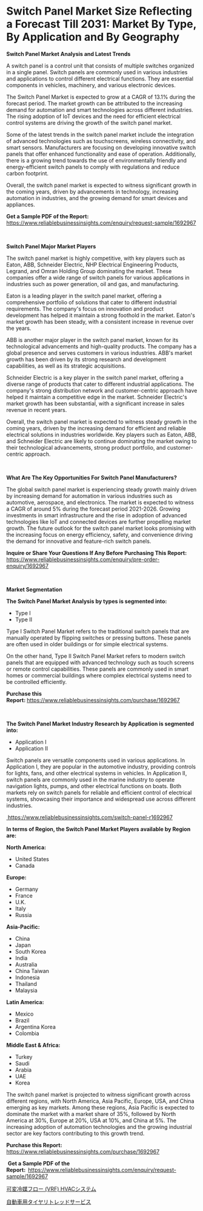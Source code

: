 <p><h1>Switch Panel Market Size Reflecting a Forecast Till 2031: Market By Type, By Application and By Geography</h1></p><p><strong>Switch Panel Market Analysis and Latest Trends</strong></p>
<p><p>A switch panel is a control unit that consists of multiple switches organized in a single panel. Switch panels are commonly used in various industries and applications to control different electrical functions. They are essential components in vehicles, machinery, and various electronic devices.</p><p>The Switch Panel Market is expected to grow at a CAGR of 13.1% during the forecast period. The market growth can be attributed to the increasing demand for automation and smart technologies across different industries. The rising adoption of IoT devices and the need for efficient electrical control systems are driving the growth of the switch panel market.</p><p>Some of the latest trends in the switch panel market include the integration of advanced technologies such as touchscreens, wireless connectivity, and smart sensors. Manufacturers are focusing on developing innovative switch panels that offer enhanced functionality and ease of operation. Additionally, there is a growing trend towards the use of environmentally friendly and energy-efficient switch panels to comply with regulations and reduce carbon footprint.</p><p>Overall, the switch panel market is expected to witness significant growth in the coming years, driven by advancements in technology, increasing automation in industries, and the growing demand for smart devices and appliances.</p></p>
<p><strong>Get a Sample PDF of the Report:&nbsp;</strong> <a href="https://www.reliablebusinessinsights.com/enquiry/request-sample/1692967">https://www.reliablebusinessinsights.com/enquiry/request-sample/1692967</a></p>
<p>&nbsp;</p>
<p><strong>Switch Panel Major Market Players</strong></p>
<p><p>The switch panel market is highly competitive, with key players such as Eaton, ABB, Schneider Electric, NHP Electrical Engineering Products, Legrand, and Omran Holding Group dominating the market. These companies offer a wide range of switch panels for various applications in industries such as power generation, oil and gas, and manufacturing.</p><p>Eaton is a leading player in the switch panel market, offering a comprehensive portfolio of solutions that cater to different industrial requirements. The company's focus on innovation and product development has helped it maintain a strong foothold in the market. Eaton's market growth has been steady, with a consistent increase in revenue over the years.</p><p>ABB is another major player in the switch panel market, known for its technological advancements and high-quality products. The company has a global presence and serves customers in various industries. ABB's market growth has been driven by its strong research and development capabilities, as well as its strategic acquisitions.</p><p>Schneider Electric is a key player in the switch panel market, offering a diverse range of products that cater to different industrial applications. The company's strong distribution network and customer-centric approach have helped it maintain a competitive edge in the market. Schneider Electric's market growth has been substantial, with a significant increase in sales revenue in recent years.</p><p>Overall, the switch panel market is expected to witness steady growth in the coming years, driven by the increasing demand for efficient and reliable electrical solutions in industries worldwide. Key players such as Eaton, ABB, and Schneider Electric are likely to continue dominating the market owing to their technological advancements, strong product portfolio, and customer-centric approach.</p></p>
<p>&nbsp;</p>
<p><strong>What Are The Key Opportunities For Switch Panel Manufacturers?</strong></p>
<p><p>The global switch panel market is experiencing steady growth mainly driven by increasing demand for automation in various industries such as automotive, aerospace, and electronics. The market is expected to witness a CAGR of around 5% during the forecast period 2021-2026. Growing investments in smart infrastructure and the rise in adoption of advanced technologies like IoT and connected devices are further propelling market growth. The future outlook for the switch panel market looks promising with the increasing focus on energy efficiency, safety, and convenience driving the demand for innovative and feature-rich switch panels.</p></p>
<p><strong>Inquire or Share Your Questions If Any Before Purchasing This Report:</strong> <a href="https://www.reliablebusinessinsights.com/enquiry/pre-order-enquiry/1692967">https://www.reliablebusinessinsights.com/enquiry/pre-order-enquiry/1692967</a></p>
<p>&nbsp;</p>
<p><strong>Market Segmentation</strong></p>
<p><strong>The Switch Panel Market Analysis by types is segmented into:</strong></p>
<p><ul><li>Type I</li><li>Type II</li></ul></p>
<p><p>Type I Switch Panel Market refers to the traditional switch panels that are manually operated by flipping switches or pressing buttons. These panels are often used in older buildings or for simple electrical systems.  </p><p>On the other hand, Type II Switch Panel Market refers to modern switch panels that are equipped with advanced technology such as touch screens or remote control capabilities. These panels are commonly used in smart homes or commercial buildings where complex electrical systems need to be controlled efficiently.</p></p>
<p><strong>Purchase this Report:&nbsp;</strong><a href="https://www.reliablebusinessinsights.com/purchase/1692967">https://www.reliablebusinessinsights.com/purchase/1692967</a></p>
<p>&nbsp;</p>
<p><strong>The Switch Panel Market Industry Research by Application is segmented into:</strong></p>
<p><ul><li>Application I</li><li>Application II</li></ul></p>
<p><p>Switch panels are versatile components used in various applications. In Application I, they are popular in the automotive industry, providing controls for lights, fans, and other electrical systems in vehicles. In Application II, switch panels are commonly used in the marine industry to operate navigation lights, pumps, and other electrical functions on boats. Both markets rely on switch panels for reliable and efficient control of electrical systems, showcasing their importance and widespread use across different industries.</p></p>
<p><a href="https://www.reliablebusinessinsights.com/switch-panel-r1692967">&nbsp;https://www.reliablebusinessinsights.com/switch-panel-r1692967</a></p>
<p><strong>In terms of Region, the Switch Panel Market Players available by Region are:</strong></p>
<p>
    <p> <strong> North America: </strong>
        <ul>
            <li>United States</li>
            <li>Canada</li>
        </ul>
        </p> 
    <p> <strong> Europe: </strong>
        <ul>
            <li>Germany</li>
            <li>France</li>
            <li>U.K.</li>
            <li>Italy</li>
            <li>Russia</li>
        </ul>
        </p> 
    <p> <strong> Asia-Pacific: </strong>
        <ul>
            <li>China</li>
            <li>Japan</li>
            <li>South Korea</li>
            <li>India</li>
            <li>Australia</li>
            <li>China Taiwan</li>
            <li>Indonesia</li>
            <li>Thailand</li>
            <li>Malaysia</li>
        </ul>
        </p> 
    <p> <strong> Latin America: </strong>
        <ul>
            <li>Mexico</li>
            <li>Brazil</li>
            <li>Argentina Korea</li>
            <li>Colombia</li>
        </ul>
        </p> 
    <p> <strong> Middle East & Africa: </strong>
        <ul>
            <li>Turkey</li>
            <li>Saudi</li>
            <li>Arabia</li>
            <li>UAE</li>
            <li>Korea</li>
        </ul>
    </p>
    </p>
<p><p>The switch panel market is projected to witness significant growth across different regions, with North America, Asia Pacific, Europe, USA, and China emerging as key markets. Among these regions, Asia Pacific is expected to dominate the market with a market share of 35%, followed by North America at 30%, Europe at 20%, USA at 10%, and China at 5%. The increasing adoption of automation technologies and the growing industrial sector are key factors contributing to this growth trend.</p></p>
<p><strong>Purchase this Report: </strong><a href="https://www.reliablebusinessinsights.com/purchase/1692967">https://www.reliablebusinessinsights.com/purchase/1692967</a></p>
<p>&nbsp;<strong>Get a Sample PDF of the Report:&nbsp;&nbsp;</strong><a href="https://www.reliablebusinessinsights.com/enquiry/request-sample/1692967">https://www.reliablebusinessinsights.com/enquiry/request-sample/1692967</a></p>
<p><strong></strong></p>
<p><p><a href="https://medium.com/@matteills7854/%E5%8F%AF%E5%A4%89%E5%86%B7%E5%AA%92%E6%B5%81-vrf-hvac%E3%82%B7%E3%82%B9%E3%83%86%E3%83%A0%E5%B8%82%E5%A0%B4%E5%88%86%E6%9E%90-%E3%81%9D%E3%81%AEcagr-%E5%B8%82%E5%A0%B4%E3%82%BB%E3%82%B0%E3%83%A1%E3%83%B3%E3%83%86%E3%83%BC%E3%82%B7%E3%83%A7%E3%83%B3-%E4%B8%A6%E3%81%B3%E3%81%AB%E4%B8%96%E7%95%8C%E5%B8%82%E5%A0%B4%E5%85%A8%E4%BD%93%E3%81%AE%E6%A6%82%E8%A6%81-194f81047032">可変冷媒フロー (VRF) HVACシステム</a></p><p><a href="https://medium.com/@vincemarvin1/%E8%87%AA%E5%8B%95%E8%BB%8A%E3%82%BF%E3%82%A4%E3%83%A4%E5%86%8D%E7%94%9F%E3%82%B5%E3%83%BC%E3%83%93%E3%82%B9%E3%81%AE%E5%B8%82%E5%A0%B4%E3%82%B7%E3%82%A7%E3%82%A2%E3%81%AE%E5%A4%89%E5%8C%96%E3%81%A8%E5%B8%82%E5%A0%B4%E6%88%90%E9%95%B7%E3%81%AE%E3%83%88%E3%83%AC%E3%83%B3%E3%83%892024%E5%B9%B4%E3%81%8B%E3%82%892031%E5%B9%B4%E3%81%BE%E3%81%A7-21169d5485e1">自動車用タイヤリトレッドサービス</a></p></p>